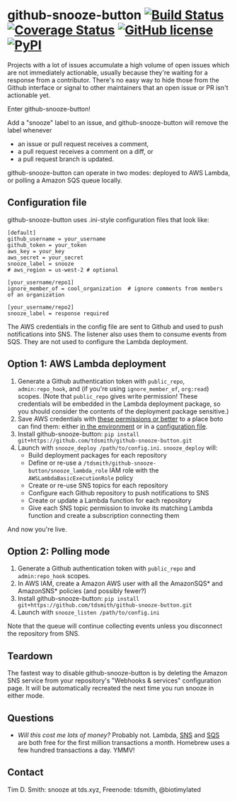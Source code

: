 # github-snooze-button [![Build Status](https://travis-ci.org/tdsmith/github-snooze-button.svg?branch=master)](https://travis-ci.org/tdsmith/github-snooze-button) [![Coverage Status](https://coveralls.io/repos/github/tdsmith/github-snooze-button/badge.svg?branch=master)](https://coveralls.io/github/tdsmith/github-snooze-button?branch=master) [![GitHub license](https://img.shields.io/badge/license-MIT-blue.svg)](https://raw.githubusercontent.com/tdsmith/github-snooze-button/master/LICENSE) [![PyPI](https://img.shields.io/pypi/v/github-snooze-button.svg)](https://pypi.python.org/pypi/github-snooze-button)


Projects with a lot of issues accumulate a high volume of open issues which are not immediately actionable, usually because they're waiting for a response from a contributor. There's no easy way to hide those from the Github interface or signal to other maintainers that an open issue or PR isn't actionable yet.

Enter github-snooze-button!

Add a "snooze" label to an issue, and github-snooze-button will remove the label whenever

* an issue or pull request receives a comment,
* a pull request receives a comment on a diff, or
* a pull request branch is updated.

github-snooze-button can operate in two modes: deployed to AWS Lambda, or polling a Amazon SQS queue locally.

## Configuration file

github-snooze-button uses .ini-style configuration files that look like:

```
[default]
github_username = your_username
github_token = your_token
aws_key = your_key
aws_secret = your_secret
snooze_label = snooze
# aws_region = us-west-2 # optional

[your_username/repo1]
ignore_member_of = cool_organization  # ignore comments from members of an organization

[your_username/repo2]
snooze_label = response required
```

The AWS credentials in the config file are sent to Github and used to push notifications into SNS. The listener also uses them to consume events from SQS. They are not used to configure the Lambda deployment.

## Option 1: AWS Lambda deployment

1. Generate a Github authentication token with `public_repo`, `admin:repo_hook`, and (if you're using `ignore_member_of`, `org:read`) scopes. (Note that `public_repo` gives write permission! These credentials will be embedded in the Lambda deployment package, so you should consider the contents of the deployment package sensitive.)
1. Save AWS credentials with [these permissions or better](https://gist.github.com/c27412689c76d01968c86536df796a11) to a place boto can find them: either [in the environment](https://boto3.readthedocs.org/en/latest/guide/configuration.html#environment-variables) or in a [configuration file](https://boto3.readthedocs.org/en/latest/guide/configuration.html#shared-credentials-file).
1. Install github-snooze-button: `pip install git+https://github.com/tdsmith/github-snooze-button.git`
1. Launch with `snooze_deploy /path/to/config.ini`. `snooze_deploy` will:
    * Build deployment packages for each repository
    * Define or re-use a `/tdsmith/github-snooze-button/snooze_lambda_role` IAM role with the `AWSLambdaBasicExecutionRole` policy
    * Create or re-use SNS topics for each repository
    * Configure each Github repository to push notifications to SNS
    * Create or update a Lambda function for each repository
    * Give each SNS topic permission to invoke its matching Lambda function and create a subscription connecting them

And now you're live.

## Option 2: Polling mode

1. Generate a Github authentication token with `public_repo` and `admin:repo_hook` scopes.
1. In AWS IAM, create a Amazon AWS user with all the AmazonSQS* and AmazonSNS* policies (and possibly fewer?)
1. Install github-snooze-button: `pip install git+https://github.com/tdsmith/github-snooze-button.git`
1. Launch with `snooze_listen /path/to/config.ini`

Note that the queue will continue collecting events unless you disconnect the repository from SNS.

## Teardown

The fastest way to disable github-snooze-button is by deleting the Amazon SNS service from your repository's "Webhooks & services" configuration page. It will be automatically recreated the next time you run snooze in either mode.

## Questions

* _Will this cost me lots of money?_
  Probably not. Lambda, [SNS](https://aws.amazon.com/sns/pricing/) and [SQS](https://aws.amazon.com/sqs/pricing/) are both free for the first million transactions a month. Homebrew uses a few hundred transactions a day. YMMV!

## Contact

Tim D. Smith: snooze at tds.xyz, Freenode: tdsmith, @biotimylated
